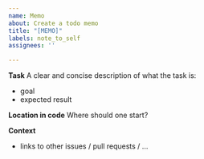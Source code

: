```yaml
---
name: Memo
about: Create a todo memo
title: "[MEMO]"
labels: note_to_self
assignees: ''

---
```


<!--
Please fill in as much of the template below as you are able.

Also:
- assign corresponding labels
- assign a milestone (if applicable)
- delete this section
-->

**Task**
A clear and concise description of what the task is:

- goal
- expected result

**Location in code**
Where should one start?

**Context**

- links to other issues / pull requests / ...
